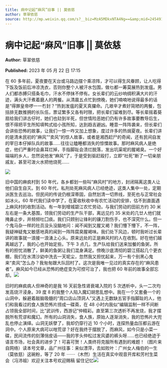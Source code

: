 ```yaml
---
title: 病中记起“麻风”旧事 || 莫依慈
author: 草翠依慈
source: http://mp.weixin.qq.com/s?__biz=MzA5MDkxNTA4Ng==&amp;mid=2454913671&amp;idx=1&amp;sn=709d292ae980e1d3a05a432de174c54f&amp;chksm=87a3cae6b0d443f099edbeff8aafa3a595cb1a9e7154eaa3e550be042f5ecacb932b81111547#rd
---
```


# 病中记起“麻风”旧事 || 莫依慈

**Author:** 草翠依慈

**Published:** 2023 年 05 月 22 日 17:15

在 60 多年前，夏夜要在天台或马路边摆个乘凉阵，才可以得生风眷顾，让人吃得下饭及饭前后冲凉洗衣，否则你整个人被汗水包围，做乜都一筹莫展热到发瘟。男人们都赤膊只搭条毛巾，汗水不停抹不停有。女长辈们的云纱响绸积满大片的汗迹，满头大汗煮着磨人的两餐。从清晨五点忙到傍晚，她们喃喃地说得最多的话是“得罪皇帝啰一一冇封？“热到发瘟的夏天真攞命。几艰辛才煮好简陋的两餐，包括排无数推拥的长队伍，票证繁多又各有时限，把长辈们留难到尽。等长辈摇着葵扇给我们讲古仔时，她们也攰到半死，但世情险恶她们仍有许多故事要教导后生，恨不得把平生所知填鸭式给小孩所知，达到趋吉避凶。睡意一阵阵袭来，但长辈们会讲些恐怖的故事，让我们一惊一咋又加上想象，度过许多的热焗夏夜。长辈们讲的是清未民初的“麻风”“卖风”的惊人故事，或者是湘西赶尸的奇闻，还有民间自发的宰日本仔掉队兵的故事……往往让瞌睡都消失的惊慄故事。那时麻风病人是绝症，他们严重时会鼻耳烂掉，手指脚趾会溃烂脱落，发出坑渠坭的腥褐臭。一个好端端的乡人，忽然说他发“麻风”了，于是受到驱赶殴打，立即“社死”断了一切亲朋戚友，甚至可泼火水把他烧死……

![](https://mmbiz.qpic.cn/mmbiz_jpg/PJWG74pLsMbRmWiab1bgex0S03HPhIKwgPJ9PRv7J6C6dTommibu1JV3fiaxCrQEPyYa9LhBQM6ot2HQ46qia4yVDg/640)

旧中国的麻疯村到 50 年代，各乡都划一些叫“麻风村”的地方，封闭隔离这类人让他们自生自灭。到 60 年代，私刑处死麻风病人已经绝迹，这类人集中一处，定期派医生去巡治。但民间的传说仍根深蒂固，自然划清一切界线，至死也与正常社会如冰火。60 年代我们读中学了，在夏收秋收中有农忙活动的安排，估不到直面遇上麻风村的收割活动。有一年到增城碧江农忙劳动，与我们劳动的田前方约 30 米左右是一条大基围，领我们劳动的生产队干部，离远见约 35 米处的几廿人他们就掩鼻止步，并频频吐囗痰。我们只顾别让锋利的镰刀割伤手，也不深究什么。但一个鬼马杂一样的社员没头没脑地问：闻不闻到又腥又褐？我们懵下懵下，不一阵，我疑神疑鬼又敏感地真的闻到一阵阵腐臭腥褐味。我们处下风边，顿时我听过长辈讲的故事就一浪接一浪湧上心头。原来远处的正是麻风村的人在收割。好在他们越离越远了，我的心也开始定些。下午 3 点几，生产队给我们送来加餐的鱼粥，所有的担忧消散了，鲜美的鱼粥让我们混身满足。傍晚沙底清彻的碧江搭起几个更衣棚，我们在水清沙幼中洗去一天坭尘，忽然我又担忧起来，万一有个别黑心鬼来“卖风”怎么办？我匆匆跟大队回村了。这次是我唯一见过的真实存在的“麻风患者”。麻风如今已经从恐怖的绝症变为可控可治了，我也把 60 年前的故事全部忘却。![](https://mmbiz.qpic.cn/mmbiz_jpg/PJWG74pLsMbRmWiab1bgex0S03HPhIKwgjzNsoWkaViaHtXQ5ALibXOlicnIOo4qebgIYX2Tjia1BU7EeNQWDOLtIUg/640)

旧时的麻疯病人但神奇的是我 16 天前急性肾衰竭入院的 5 次透析中，头一二次均发高烧汗浸身。39 度 8 的我整个人陷入魔幻胡思乱想中。我在一个又套叠一个的山洞中，躲避着敲脑吸髓的“周口店山顶洞人”又遇上无数缺五官手指脚趾的人，他们和我看过的食人族恐怖片捞成一碟斋，在 48 小时内我似“编辑监制一样不间断占领我全部时间，比“武训传，西游记”仲精彩。直至第三次透析不再发烧，我才摆脱所有荒谬和魔幻。所有的山洞消失，食人族，原始人逐渐消失，我的恐怖片大兜乱也停止演绎。山洞无妖孽了，我却仍穿行近 10 个小时，连探热量血压都云游在洞中。个人原来大病可以咁荒谬？好在我终于摆脱了，而麻风，如今只是小菜一碟，民间流传的刻薄俏皮话——我的芋头仲松过发风婆的裤头呀……也已经绝迹于语言市场，社会真的进步了！可喜可贺！人类终将克服所有遇到的难题！（图片来自网络）读本号文章，品广州往事：来似漂萍，去如败叶：广州女人梅伯的一生（莫依慈）这碗粉，等了 20 年 ⋯⋯（木然）生活在真实中观音开库和芳村生菜会（冯沛祖）欢迎关注本号欢迎赐稿 留住记忆![](https://mmbiz.qpic.cn/mmbiz_jpg/PJWG74pLsMbRmWiab1bgex0S03HPhIKwg1iatpVNzfmp2Zn9II3Jtnld2wHaGISaNSpMEVAPyBULkdlzep64Tw8w/640)
